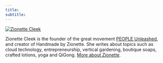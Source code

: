 ```yaml
---
title: 
subtitle:
---
```

[![Zionette Cleek](/img/Zionette.png)](https://cloud4z2.com)

Zionette Cleek is the founder of the great movement [PEOPLE Unleashed](/PeopleUnleashed/), and creator of Handmade by Zionette. She writes about topics
such as cloud technology, entrepreneurship, vertical gardening, boutique soaps, crafted lotions, yoga and QiGong. 
[More about Zionette](/slides/).
